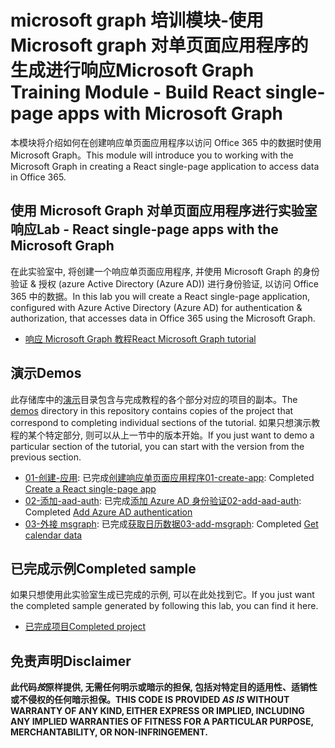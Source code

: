 # <a name="microsoft-graph-training-module---build-react-single-page-apps-with-microsoft-graph"></a><span data-ttu-id="a20f4-101">microsoft graph 培训模块-使用 Microsoft graph 对单页面应用程序的生成进行响应</span><span class="sxs-lookup"><span data-stu-id="a20f4-101">Microsoft Graph Training Module - Build React single-page apps with Microsoft Graph</span></span>

<span data-ttu-id="a20f4-102">本模块将介绍如何在创建响应单页面应用程序以访问 Office 365 中的数据时使用 Microsoft Graph。</span><span class="sxs-lookup"><span data-stu-id="a20f4-102">This module will introduce you to working with the Microsoft Graph in creating a React single-page application to access data in Office 365.</span></span>

## <a name="lab---react-single-page-apps-with-the-microsoft-graph"></a><span data-ttu-id="a20f4-103">使用 Microsoft Graph 对单页面应用程序进行实验室响应</span><span class="sxs-lookup"><span data-stu-id="a20f4-103">Lab - React single-page apps with the Microsoft Graph</span></span>

<span data-ttu-id="a20f4-104">在此实验室中, 将创建一个响应单页面应用程序, 并使用 Microsoft Graph 的身份验证 & 授权 (azure Active Directory (Azure AD)) 进行身份验证, 以访问 Office 365 中的数据。</span><span class="sxs-lookup"><span data-stu-id="a20f4-104">In this lab you will create a React single-page application, configured with Azure Active Directory (Azure AD) for authentication & authorization, that accesses data in Office 365 using the Microsoft Graph.</span></span>

- [<span data-ttu-id="a20f4-105">响应 Microsoft Graph 教程</span><span class="sxs-lookup"><span data-stu-id="a20f4-105">React Microsoft Graph tutorial</span></span>](https://docs.microsoft.com/graph/training/react-tutorial)

## <a name="demos"></a><span data-ttu-id="a20f4-106">演示</span><span class="sxs-lookup"><span data-stu-id="a20f4-106">Demos</span></span>

<span data-ttu-id="a20f4-107">此存储库中的[演示](./demos)目录包含与完成教程的各个部分对应的项目的副本。</span><span class="sxs-lookup"><span data-stu-id="a20f4-107">The [demos](./demos) directory in this repository contains copies of the project that correspond to completing individual sections of the tutorial.</span></span> <span data-ttu-id="a20f4-108">如果只想演示教程的某个特定部分, 则可以从上一节中的版本开始。</span><span class="sxs-lookup"><span data-stu-id="a20f4-108">If you just want to demo a particular section of the tutorial, you can start with the version from the previous section.</span></span>

- <span data-ttu-id="a20f4-109">[01-创建-应用](demos/01-create-app): 已完成[创建响应单页面应用程序](https://docs.microsoft.com/graph/training/react-tutorial?tutorial-step=1)</span><span class="sxs-lookup"><span data-stu-id="a20f4-109">[01-create-app](demos/01-create-app): Completed [Create a React single-page app](https://docs.microsoft.com/graph/training/react-tutorial?tutorial-step=1)</span></span>
- <span data-ttu-id="a20f4-110">[02-添加-aad-auth](demos/02-add-aad-auth): 已完成[添加 Azure AD 身份验证](https://docs.microsoft.com/graph/training/react-tutorial?tutorial-step=3)</span><span class="sxs-lookup"><span data-stu-id="a20f4-110">[02-add-aad-auth](demos/02-add-aad-auth): Completed [Add Azure AD authentication](https://docs.microsoft.com/graph/training/react-tutorial?tutorial-step=3)</span></span>
- <span data-ttu-id="a20f4-111">[03-外接 msgraph](demos/03-add-msgraph): 已完成[获取日历数据](https://docs.microsoft.com/graph/training/react-tutorial?tutorial-step=4)</span><span class="sxs-lookup"><span data-stu-id="a20f4-111">[03-add-msgraph](demos/03-add-msgraph): Completed [Get calendar data](https://docs.microsoft.com/graph/training/react-tutorial?tutorial-step=4)</span></span>

## <a name="completed-sample"></a><span data-ttu-id="a20f4-112">已完成示例</span><span class="sxs-lookup"><span data-stu-id="a20f4-112">Completed sample</span></span>

<span data-ttu-id="a20f4-113">如果只想使用此实验室生成已完成的示例, 可以在此处找到它。</span><span class="sxs-lookup"><span data-stu-id="a20f4-113">If you just want the completed sample generated by following this lab, you can find it here.</span></span>

- [<span data-ttu-id="a20f4-114">已完成项目</span><span class="sxs-lookup"><span data-stu-id="a20f4-114">Completed project</span></span>](demos/03-add-msgraph)

## <a name="disclaimer"></a><span data-ttu-id="a20f4-115">免责声明</span><span class="sxs-lookup"><span data-stu-id="a20f4-115">Disclaimer</span></span>

<span data-ttu-id="a20f4-116">**此代码*按*原样提供, 无需任何明示或暗示的担保, 包括对特定目的适用性、适销性或不侵权的任何暗示担保。**</span><span class="sxs-lookup"><span data-stu-id="a20f4-116">**THIS CODE IS PROVIDED *AS IS* WITHOUT WARRANTY OF ANY KIND, EITHER EXPRESS OR IMPLIED, INCLUDING ANY IMPLIED WARRANTIES OF FITNESS FOR A PARTICULAR PURPOSE, MERCHANTABILITY, OR NON-INFRINGEMENT.**</span></span>